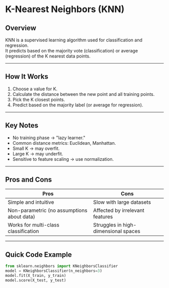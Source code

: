 # K-Nearest Neighbors (KNN)

## Overview
KNN is a supervised learning algorithm used for classification and regression.  
It predicts based on the majority vote (classification) or average (regression) of the K nearest data points.

---

## How It Works
1. Choose a value for K.  
2. Calculate the distance between the new point and all training points.  
3. Pick the K closest points.  
4. Predict based on the majority label (or average for regression).

---

## Key Notes
- No training phase → "lazy learner."  
- Common distance metrics: Euclidean, Manhattan.  
- Small K → may overfit.  
- Large K → may underfit.  
- Sensitive to feature scaling → use normalization.

---

## Pros and Cons

| Pros | Cons |
|------|------|
| Simple and intuitive | Slow with large datasets |
| Non-parametric (no assumptions about data) | Affected by irrelevant features |
| Works for multi-class classification | Struggles in high-dimensional spaces |

---

## Quick Code Example
```python
from sklearn.neighbors import KNeighborsClassifier
model = KNeighborsClassifier(n_neighbors=3)
model.fit(X_train, y_train)
model.score(X_test, y_test)
